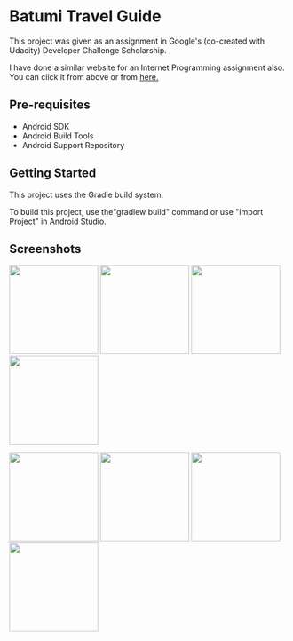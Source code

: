 Batumi Travel Guide
===================================

This project was given as an assignment in Google's (co-created with Udacity) Developer Challenge Scholarship.

I have done a similar website for an Internet Programming assignment also. You can click it from above or from [here.](https://emretanriverdi.github.io/city-guide-website)

Pre-requisites
--------------

- Android SDK
- Android Build Tools
- Android Support Repository

Getting Started
---------------

This project uses the Gradle build system. 

To build this project, use the"gradlew build" command or use "Import Project" in Android Studio.

Screenshots
---------------

<p float="left">
  <img src="https://user-images.githubusercontent.com/23009545/44458205-2aa4da80-a60e-11e8-9973-62c3aec249ff.jpeg" width="160" />
  <img src="https://user-images.githubusercontent.com/23009545/44458208-2b3d7100-a60e-11e8-8404-f6f0f36af4d2.jpeg" width="160" /> 
  <img src="https://user-images.githubusercontent.com/23009545/44458211-2bd60780-a60e-11e8-8e8d-e3222fd27612.jpeg" width="160" />
  <img src="https://user-images.githubusercontent.com/23009545/44458206-2aa4da80-a60e-11e8-863b-a16de4da76d8.jpeg" width="160" /> 
</p>

<p float="left">
  <img src="https://user-images.githubusercontent.com/23009545/44458212-2bd60780-a60e-11e8-8027-d1b3ab44e649.jpeg" width="160" />
  <img src="https://user-images.githubusercontent.com/23009545/44458207-2b3d7100-a60e-11e8-872d-0b1803db6fae.jpeg" width="160" />
  <img src="https://user-images.githubusercontent.com/23009545/44458210-2bd60780-a60e-11e8-9476-82a74b94ddea.jpeg" width="160" /> 
  <img src="https://user-images.githubusercontent.com/23009545/44458213-2bd60780-a60e-11e8-83f1-1f1d79992935.jpeg" width="160" />
</p>
